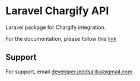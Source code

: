 
# Laravel Chargify API
Laravel package for Chargify integration.

For the documentation, please follow this [link](https://github.com/JSCustom/laravel-chargify/wiki/01-Home)

## Support
For support, email developer.jeddsaliba@gmail.com.